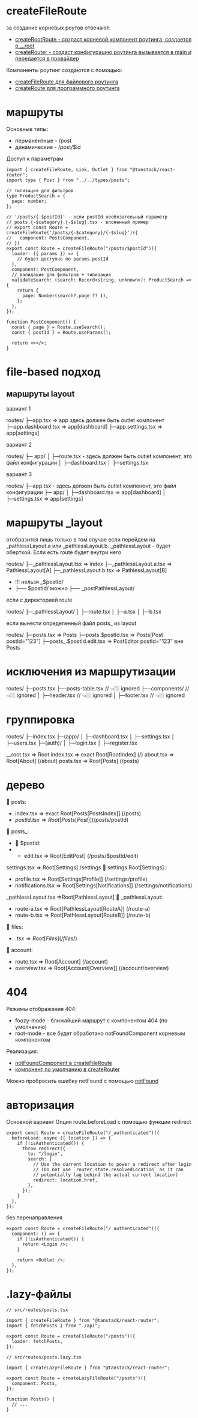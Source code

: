 # createFileRoute

за создание корневых роутов отвечают:

- [createRootRoute - создаст корневой компонент роутинга, создается в \_\_root](./functions/createRootRoute.md)
- [createRouter - создаст конфигурацию роутинга вызывается в main и передается в провайдер](./functions/createRouter.md)

Компоненты роутинг создаются с помощью:

- [createFileRoute для файлового роутинга](./functions/createFileRoute.md)
- [createRoute для программного роутинга](./functions/createRoute.md)

# маршруты

Основные типы:

- перманентные - /post
- динамические - /post/$id

Доступ к параметрам

```tsx
import { createFileRoute, Link, Outlet } from "@tanstack/react-router";
import type { Post } from "../../types/posts";

// типизация для фильтров
type ProductSearch = {
  page: number;
};

// '/posts/{-$postId}' - если postId необязательный параметр
// posts.{-$category}.{-$slug}.tsx - вложенный пример
// export const Route = createFileRoute('/posts/{-$category}/{-$slug}')({
//   component: PostsComponent,
// })
export const Route = createFileRoute("/posts/$postId")({
  loader: ({ params }) => {
    // будет доступно по params.postId
  },
  component: PostComponent,
  // валидация для фильтров + типизация
  validateSearch: (search: Record<string, unknown>): ProductSearch => {
    return {
      page: Number(search?.page ?? 1),
    };
  },
});

function PostComponent() {
  const { page } = Route.useSearch();
  const { postId } = Route.useParams();

  return <></>;
}
```

# file-based подход

## маршруты layout

вариант 1

routes/
├─app.tsx ⇒ app здесь должен быть outlet компонент
├─app.dashboard.tsx ⇒ app[dashboard]
├─app.settings.tsx ⇒ app[settings]

вариант 2

routes/
├─ app/
│ ├─route.tsx - здесь должен быть outlet компонент, это файл конфигурации
│ ├─dashboard.tsx
│ ├─settings.tsx

вариант 3

routes/
├─app.tsx - здесь должен быть outlet компонент, это файл конфигурации
├─ app/
│ ├─dashboard.tsx ⇒ app[dashboard]
│ ├─settings.tsx ⇒ app[settings]

# маршруты \_layout

отобразится лишь только в том случае если перейдем на \_pathlessLayout.a или \_pathlessLayout.b. \_pathlessLayout - будет оберткой. Если есть route будет внутри него

routes/
├─_pathlessLayout.tsx ⇒ index
├─_pathlessLayout.a.tsx ⇒ PathlessLayout[A]
├─_pathlessLayout.b.tsx ⇒ PathlessLayout[B]

- !!! нельзя \_$postId/
- ├── $postId/ можно
  ├── \_postPathlessLayout/

если с директорией route

routes/
├─_pathlessLayout/
│ ├─route.tsx
│ ├─a.tsx
│ ├─b.tsx

если вынести определенный файл posts\_ из layout

routes/
├─posts.tsx ⇒ Posts
├─posts.$postId.tsx  ⇒ Posts[Post postId="123"]
├─posts_.$postId.edit.tsx ⇒ PostEditor postId="123" вне Posts

# исключения из маршрутизации

routes/
├─posts.tsx
├─-posts-table.tsx // 👈🏼 ignored
├─-components/ // 👈🏼 ignored
│ ├─header.tsx // 👈🏼 ignored
│ ├─footer.tsx // 👈🏼 ignored

# группировка

routes/
├─index.tsx
├─(app)/
│ ├─dashboard.tsx
│ ├─settings.tsx
│ ├─users.tsx
├─(auth)/
│ ├─login.tsx
│ ├─register.tsx

\_\_root.tsx ⇒ Root
index.tsx ⇒ exact Root[RootIndex] (/)
about.tsx ⇒ Root[About] (/about)
posts.tsx ⇒ Root[Posts] (/posts)

# дерево

📂 posts:

- index.tsx ⇒ exact Root[Posts[PostsIndex]] (/posts)
- $postId.tsx ⇒ Root[Posts[Post]] (/posts/$postId)

📂 posts\_:

- 📂 $postId:
- - edit.tsx ⇒ Root[EditPost] (/posts/$postId/edit)

settings.tsx ⇒ Root[Settings] /settings
📂 settings Root[Settings] :

- profile.tsx ⇒ Root[Settings[Profile]] (/settings/profile)
- notifications.tsx ⇒ Root[Settings[Notifications]] (/settings/notifications)

\_pathlessLayout.tsx ⇒Root[PathlessLayout]
📂 \_pathlessLayout:

- route-a.tsx ⇒ Root[PathlessLayout[RouteA]] (/route-a)
- route-b.tsx ⇒ Root[PathlessLayout[RouteB]] (/route-b)

📂 files:

- $.tsx ⇒ Root[Files] (/files/$)

📂 account:

- route.tsx ⇒ Root[Account] (/account)
- overview.tsx ⇒ Root[Account[Overview]] (/account/overview)

# 404

Режимы отображения 404:

- foozy-mode - ближайший маршрут с компонентом 404 (по умолчанию)
- root-mode - все будет обработано notFoundComponent корневым компонентом

Реализация:

- [notFoundComponent в createFileRoute](./functions/createFileRoute.md)
- [компонент по умолчанию в createRouter](./functions/createRouter.md)

Можно пробросить ошибку notFound с помощью [notFound](./functions/notFound.md)

# авторизация

Основной вариант Опция route.beforeLoad c помощью функции redirect

```tsx
export const Route = createFileRoute("/_authenticated")({
  beforeLoad: async ({ location }) => {
    if (!isAuthenticated()) {
      throw redirect({
        to: "/login",
        search: {
          // Use the current location to power a redirect after login
          // (Do not use `router.state.resolvedLocation` as it can
          // potentially lag behind the actual current location)
          redirect: location.href,
        },
      });
    }
  },
});
```

без перенаправления

```tsx
export const Route = createFileRoute("/_authenticated")({
  component: () => {
    if (!isAuthenticated()) {
      return <Login />;
    }

    return <Outlet />;
  },
});
```

# .lazy-файлы

```tsx
// src/routes/posts.tsx

import { createFileRoute } from "@tanstack/react-router";
import { fetchPosts } from "./api";

export const Route = createFileRoute("/posts")({
  loader: fetchPosts,
});
```

```tsx
// src/routes/posts.lazy.tsx

import { createLazyFileRoute } from "@tanstack/react-router";

export const Route = createLazyFileRoute("/posts")({
  component: Posts,
});

function Posts() {
  // ...
}
```

